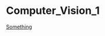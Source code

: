 # Computer_Vision_1

<a href = 'https://colab.research.google.com/drive/11LgqV2q9cilRVkh4_tlV0VG5QtBp-r0I?usp=sharing' target = '_blank'> Something </a>

